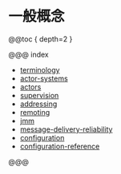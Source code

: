 # 一般概念

@@toc { depth=2 }

@@@ index

* [terminology](terminology.md)
* [actor-systems](actor-systems.md)
* [actors](actors.md)
* [supervision](supervision.md)
* [addressing](addressing.md)
* [remoting](remoting.md)
* [jmm](jmm.md)
* [message-delivery-reliability](message-delivery-reliability.md)
* [configuration](configuration.md)
* [configuration-reference](configuration-reference.md)

@@@
